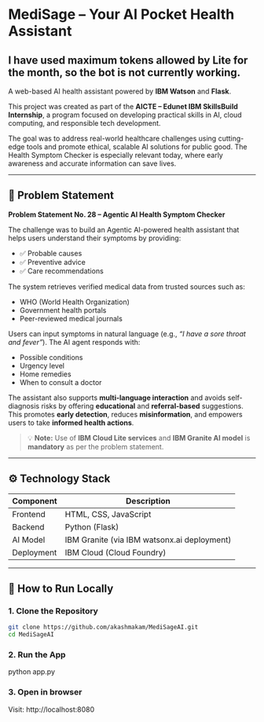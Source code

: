 # MediSage – Your AI Pocket Health Assistant

## I have used maximum tokens allowed by Lite for the month, so the bot is not currently working.

A web-based AI health assistant powered by **IBM Watson** and **Flask**.

This project was created as part of the **AICTE – Edunet IBM SkillsBuild Internship**, a program focused on developing practical skills in AI, cloud computing, and responsible tech development.

The goal was to address real-world healthcare challenges using cutting-edge tools and promote ethical, scalable AI solutions for public good. The Health Symptom Checker is especially relevant today, where early awareness and accurate information can save lives.

---

## 🧠 Problem Statement

**Problem Statement No. 28 – Agentic AI Health Symptom Checker**

The challenge was to build an Agentic AI-powered health assistant that helps users understand their symptoms by providing:

- ✅ Probable causes  
- ✅ Preventive advice  
- ✅ Care recommendations  

The system retrieves verified medical data from trusted sources such as:

- WHO (World Health Organization)  
- Government health portals  
- Peer-reviewed medical journals  

Users can input symptoms in natural language (e.g., _“I have a sore throat and fever”_). The AI agent responds with:

- Possible conditions  
- Urgency level  
- Home remedies  
- When to consult a doctor  

The assistant also supports **multi-language interaction** and avoids self-diagnosis risks by offering **educational** and **referral-based** suggestions.  
This promotes **early detection**, reduces **misinformation**, and empowers users to take **informed health actions**.

> 💡 **Note:** Use of **IBM Cloud Lite services** and **IBM Granite AI model** is **mandatory** as per the problem statement.

---

## ⚙️ Technology Stack

| Component      | Description                                      |
|----------------|--------------------------------------------------|
| Frontend       | HTML, CSS, JavaScript                            |
| Backend        | Python (Flask)                                   |
| AI Model       | IBM Granite (via IBM watsonx.ai deployment)      |
| Deployment     | IBM Cloud (Cloud Foundry)                        |

---

## 🚀 How to Run Locally

### 1. Clone the Repository

```bash
git clone https://github.com/akashmakam/MediSageAI.git
cd MediSageAI
```

### 2. Run the App
python app.py

### 3. Open in browser
Visit: http://localhost:8080



